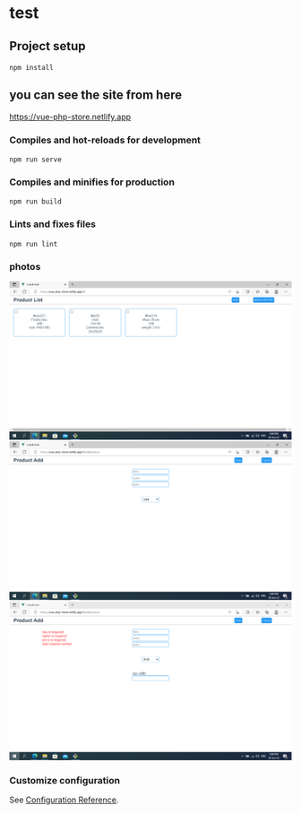 # test

## Project setup
```
npm install
```
## you can see the site from here
https://vue-php-store.netlify.app

### Compiles and hot-reloads for development
```
npm run serve
```

### Compiles and minifies for production
```
npm run build
```

### Lints and fixes files
```
npm run lint
```

### photos
<img src="/images/scandi-1.png">
<img src="/images/scandi-2.png">
<img src="/images/scandi-3.png">


### Customize configuration
See [Configuration Reference](https://cli.vuejs.org/config/).


